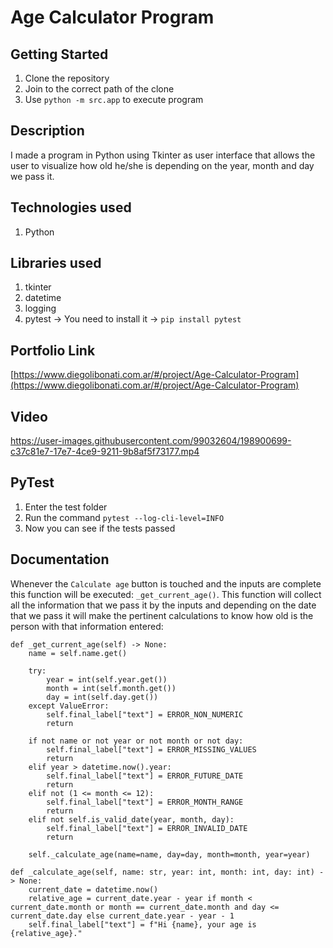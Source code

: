 # Age Calculator Program

## Getting Started

1. Clone the repository
2. Join to the correct path of the clone
3. Use `python -m src.app` to execute program

## Description

I made a program in Python using Tkinter as user interface that allows the user to visualize how old he/she is depending on the year, month and day we pass it.

## Technologies used

1. Python

## Libraries used

1. tkinter
2. datetime
3. logging
4. pytest -> You need to install it -> `pip install pytest`

## Portfolio Link

[https://www.diegolibonati.com.ar/#/project/Age-Calculator-Program](https://www.diegolibonati.com.ar/#/project/Age-Calculator-Program)

## Video

https://user-images.githubusercontent.com/99032604/198900699-c37c81e7-17e7-4ce9-9211-9b8af5f73177.mp4

## PyTest

1. Enter the test folder
2. Run the command `pytest --log-cli-level=INFO`
3. Now you can see if the tests passed

## Documentation

Whenever the `Calculate age` button is touched and the inputs are complete this function will be executed: `_get_current_age()`. This function will collect all the information that we pass it by the inputs and depending on the date that we pass it will make the pertinent calculations to know how old is the person with that information entered:

```
def _get_current_age(self) -> None:
    name = self.name.get()

    try:
        year = int(self.year.get())
        month = int(self.month.get())
        day = int(self.day.get())
    except ValueError:
        self.final_label["text"] = ERROR_NON_NUMERIC
        return

    if not name or not year or not month or not day:
        self.final_label["text"] = ERROR_MISSING_VALUES
        return
    elif year > datetime.now().year:
        self.final_label["text"] = ERROR_FUTURE_DATE
        return
    elif not (1 <= month <= 12):
        self.final_label["text"] = ERROR_MONTH_RANGE
        return
    elif not self.is_valid_date(year, month, day):
        self.final_label["text"] = ERROR_INVALID_DATE
        return
    
    self._calculate_age(name=name, day=day, month=month, year=year)

def _calculate_age(self, name: str, year: int, month: int, day: int) -> None:
    current_date = datetime.now()
    relative_age = current_date.year - year if month < current_date.month or month == current_date.month and day <= current_date.day else current_date.year - year - 1
    self.final_label["text"] = f"Hi {name}, your age is {relative_age}."
```
